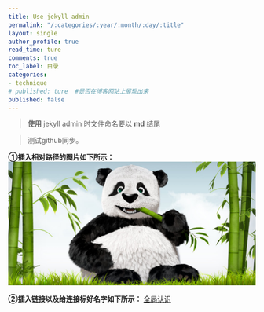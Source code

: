 ```yaml
---
title: Use jekyll admin
permalink: "/:categories/:year/:month/:day/:title"
layout: single
author_profile: true
read_time: ture
comments: true
toc_label: 目录
categories:
- technique
# published: ture  #是否在博客网站上展现出来
published: false
---
```


>**使用**  jekyll admin  时文件命名要以 **md** 结尾

> 测试github同步。

**①插入相对路径的图片如下所示：**
![](/assets/images/panda.jpg)

**②插入链接以及给连接标好名字如下所示：**
[全局认识](https://ws1.sinaimg.cn/large/006tNc79ly1fs1n6a0vsbj30u01hcal9.jpg)
